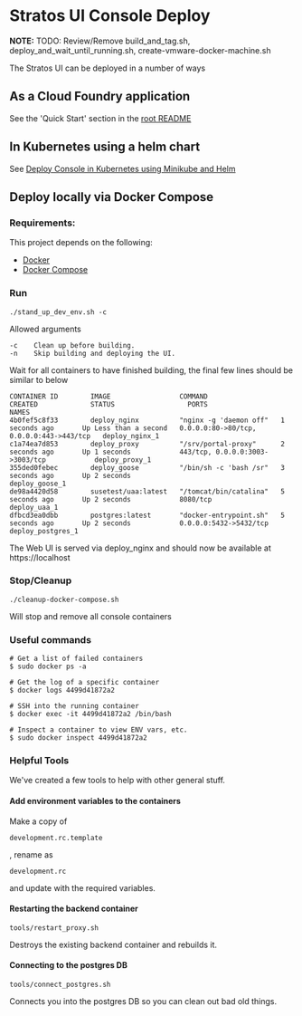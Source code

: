 # Stratos UI Console Deploy

**NOTE:** TODO: Review/Remove build_and_tag.sh, deploy_and_wait_until_running.sh, create-vmware-docker-machine.sh

The Stratos UI can be deployed in a number of ways
## As a Cloud Foundry application
See the 'Quick Start' section in the [root README](../README.md)
## In Kubernetes using a helm chart
See [Deploy Console in Kubernetes using Minikube and Helm](kubernetes/README.md)
## Deploy locally via Docker Compose

### Requirements:
This project depends on the following:

* [Docker](https://docs.docker.com/engine/installation/)
* [Docker Compose](https://docs.docker.com/compose/install/)

### Run

```
./stand_up_dev_env.sh -c
```

Allowed arguments
```
-c    Clean up before building.
-n    Skip building and deploying the UI.
```

Wait for all containers to have finished building, the final few lines should be similar to below

```
CONTAINER ID        IMAGE                 COMMAND                  CREATED             STATUS                  PORTS                                      NAMES
4b0fef5c8f33        deploy_nginx          "nginx -g 'daemon off"   1 seconds ago       Up Less than a second   0.0.0.0:80->80/tcp, 0.0.0.0:443->443/tcp   deploy_nginx_1
c1a74ea7d853        deploy_proxy          "/srv/portal-proxy"      2 seconds ago       Up 1 seconds            443/tcp, 0.0.0.0:3003->3003/tcp            deploy_proxy_1
355ded0febec        deploy_goose          "/bin/sh -c 'bash /sr"   3 seconds ago       Up 2 seconds                                                       deploy_goose_1
de98a4420d58        susetest/uaa:latest   "/tomcat/bin/catalina"   5 seconds ago       Up 2 seconds            8080/tcp                                   deploy_uaa_1
dfbcd3ea0dbb        postgres:latest       "docker-entrypoint.sh"   5 seconds ago       Up 2 seconds            0.0.0.0:5432->5432/tcp                     deploy_postgres_1

```

The Web UI is served via deploy_nginx and should now be available at https://localhost

### Stop/Cleanup

```
./cleanup-docker-compose.sh
```

Will stop and remove all console containers

### Useful commands

```
# Get a list of failed containers
$ sudo docker ps -a
  
# Get the log of a specific container
$ docker logs 4499d41872a2
   
# SSH into the running container
$ docker exec -it 4499d41872a2 /bin/bash
  
# Inspect a container to view ENV vars, etc.
$ sudo docker inspect 4499d41872a2
```

### Helpful Tools

We've created a few tools to help with other general stuff.

#### Add environment variables to the containers
Make a copy of

```development.rc.template```

, rename as 

```development.rc```

and update with the required variables.

#### Restarting the backend container

```
tools/restart_proxy.sh
```

Destroys the existing backend container and rebuilds it.

#### Connecting to the postgres DB

```
tools/connect_postgres.sh
```

Connects you into the postgres DB so you can clean out bad old things.
